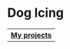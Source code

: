 
<h1>Dog Icing</h1>

<table style="width:100%">
  <tr>
    <th><a href="https://dogicing.github.io/index.html-hopnet/">My projects</a></th>
  </tr>
</table>
